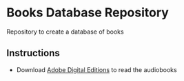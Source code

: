 # Books Database Repository
Repository to create a database of books

## Instructions
- Download [Adobe Digital Editions](https://www.adobe.com/solutions/ebook/digital-editions/download.html) to read the audiobooks
